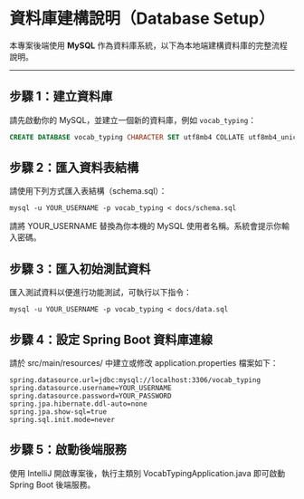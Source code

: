 # 資料庫建構說明（Database Setup）

本專案後端使用 **MySQL** 作為資料庫系統，以下為本地端建構資料庫的完整流程說明。

---

## 步驟 1：建立資料庫

請先啟動你的 MySQL，並建立一個新的資料庫，例如 `vocab_typing`：

```sql
CREATE DATABASE vocab_typing CHARACTER SET utf8mb4 COLLATE utf8mb4_unicode_ci;
```

## 步驟 2：匯入資料表結構
請使用下列方式匯入表結構（schema.sql）：
```
mysql -u YOUR_USERNAME -p vocab_typing < docs/schema.sql
```
請將 YOUR_USERNAME 替換為你本機的 MySQL 使用者名稱。系統會提示你輸入密碼。

## 步驟 3：匯入初始測試資料
匯入測試資料以便進行功能測試，可執行以下指令：
```
mysql -u YOUR_USERNAME -p vocab_typing < docs/data.sql
```

## 步驟 4：設定 Spring Boot 資料庫連線
請於 src/main/resources/ 中建立或修改 application.properties 檔案如下：
```
spring.datasource.url=jdbc:mysql://localhost:3306/vocab_typing
spring.datasource.username=YOUR_USERNAME
spring.datasource.password=YOUR_PASSWORD
spring.jpa.hibernate.ddl-auto=none
spring.jpa.show-sql=true
spring.sql.init.mode=never
```

## 步驟 5：啟動後端服務
使用 IntelliJ 開啟專案後，執行主類別 VocabTypingApplication.java 即可啟動 Spring Boot 後端服務。

